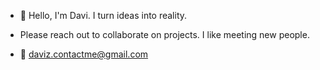 - 👋 Hello, I'm Davi. I turn ideas into reality.
- Please reach out to collaborate on projects. I like meeting new people. 

 - 📧 daviz.contactme@gmail.com

